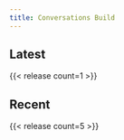 ```yaml
---
title: Conversations Build
---
```


## Latest
{{< release count=1 >}}

## Recent

{{< release count=5 >}}
